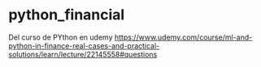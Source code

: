 # python_financial

Del curso de PYthon en udemy
https://www.udemy.com/course/ml-and-python-in-finance-real-cases-and-practical-solutions/learn/lecture/22145558#questions
